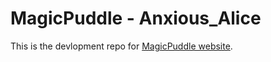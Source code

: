 # MagicPuddle - Anxious_Alice

This is the devlopment repo for [MagicPuddle website](https://github.com/MagicPuddle/www).
